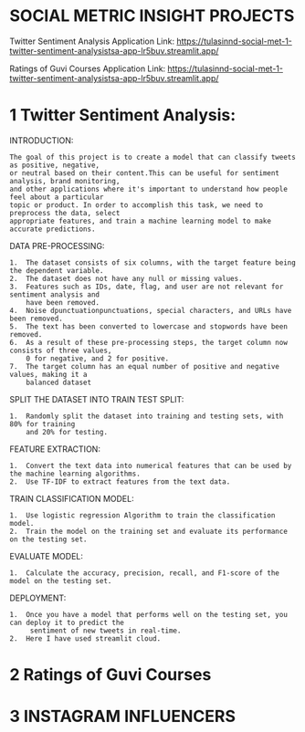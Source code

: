 # SOCIAL METRIC INSIGHT PROJECTS

Twitter Sentiment Analysis Application Link: 
https://tulasinnd-social-met-1-twitter-sentiment-analysistsa-app-lr5buv.streamlit.app/


Ratings of Guvi Courses Application Link:
https://tulasinnd-social-met-1-twitter-sentiment-analysistsa-app-lr5buv.streamlit.app/


# 1 Twitter Sentiment Analysis:

INTRODUCTION:

    The goal of this project is to create a model that can classify tweets as positive, negative, 
    or neutral based on their content.This can be useful for sentiment analysis, brand monitoring, 
    and other applications where it's important to understand how people feel about a particular 
    topic or product. In order to accomplish this task, we need to preprocess the data, select 
    appropriate features, and train a machine learning model to make accurate predictions.

DATA PRE-PROCESSING:

    1.	The dataset consists of six columns, with the target feature being the dependent variable.
    2.	The dataset does not have any null or missing values.
    3.	Features such as IDs, date, flag, and user are not relevant for sentiment analysis and
        have been removed.
    4.	Noise dpunctuationpunctuations, special characters, and URLs have been removed.
    5.	The text has been converted to lowercase and stopwords have been removed.
    6.	As a result of these pre-processing steps, the target column now consists of three values, 
        0 for negative, and 2 for positive.
    7.	The target column has an equal number of positive and negative values, making it a 
        balanced dataset

SPLIT THE DATASET INTO TRAIN TEST SPLIT:

    1.	Randomly split the dataset into training and testing sets, with 80% for training 
        and 20% for testing.

FEATURE EXTRACTION:

    1.	Convert the text data into numerical features that can be used by the machine learning algorithms.
    2.	Use TF-IDF to extract features from the text data.

TRAIN CLASSIFICATION MODEL:

    1.	Use logistic regression Algorithm to train the classification model.
    2.	Train the model on the training set and evaluate its performance on the testing set.

EVALUATE MODEL:

    1.	Calculate the accuracy, precision, recall, and F1-score of the model on the testing set.

DEPLOYMENT:

    1.	Once you have a model that performs well on the testing set, you can deploy it to predict the 
         sentiment of new tweets in real-time.
    2.	Here I have used streamlit cloud.

# 2 Ratings of Guvi Courses

# 3 INSTAGRAM INFLUENCERS
